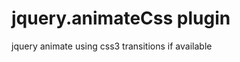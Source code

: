 jquery.animateCss plugin
========================

jquery animate using css3 transitions if available
